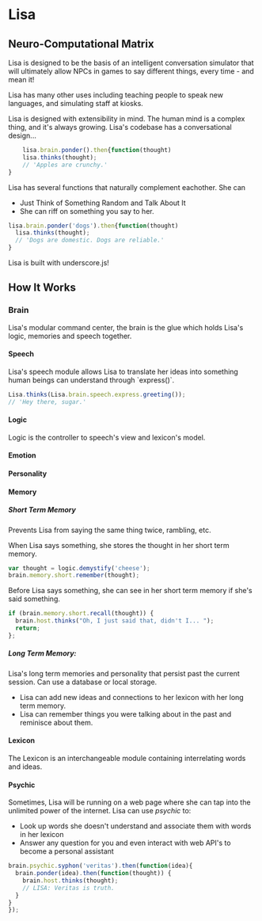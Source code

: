 <h1>Lisa</h1>
<h2>Neuro-Computational Matrix</h2>
<p>Lisa is designed to be the basis of an intelligent conversation simulator that will ultimately allow NPCs in games to say different things, every time - and mean it!</p>
<p>Lisa has many other uses including teaching people to speak new languages, and simulating staff at kiosks.</p>
<p>Lisa is designed with extensibility in mind. The human mind is a complex thing, and it's always growing. Lisa's codebase has a conversational design...</p>

```javascript
    lisa.brain.ponder().then{function(thought)
    lisa.thinks(thought);
    // 'Apples are crunchy.'
}
```

<p>
	Lisa has several functions that naturally complement eachother. She can
	<ul>
		<li>Just Think of Something Random and Talk About It</li>
		<li>She can riff on something you say to her.
		</li>
	</ul>
</p>

```javascript
lisa.brain.ponder('dogs').then{function(thought)
  lisa.thinks(thought);
  // 'Dogs are domestic. Dogs are reliable.'
}
```
<p>Lisa is built with underscore.js!</p>
<h2>How It Works</h2>
<h3>Brain</h3>
<p>Lisa's modular command center, the brain is the glue which holds Lisa's logic, memories and speech together.</p>
<h4>Speech</h4>
<p>
  Lisa's speech module allows Lisa to translate her ideas into something human beings can understand through `express()`.
</p>

```javascript
Lisa.thinks(Lisa.brain.speech.express.greeting());
// 'Hey there, sugar.'
```

<h4>Logic</h4>
<p>
  Logic is the controller to speech's view and lexicon's model.  
</p>
<h4>Emotion</h4>
<h4>Personality</h4>    
<h4>Memory</h4>    
<h5>Short Term Memory</h5>
<p>Prevents Lisa from saying the same thing twice, rambling, etc.</p>
<p>When Lisa says something, she stores the thought in her short term memory.</p>

```javascript
var thought = logic.demystify('cheese');
brain.memory.short.remember(thought);
```

<p>Before Lisa says something, she can see in her short term memory if she's said something.</p>


```javascript
if (brain.memory.short.recall(thought)) {
  brain.host.thinks("Oh, I just said that, didn't I... ");
  return;
};
```

<h5>Long Term Memory:</h5>
<p>Lisa's long term memories and personality that persist past the current session. Can use a database or local storage.</p>
<ul>
  <li>Lisa can add new ideas and connections to her lexicon with her long term memory.</li>
  <li>Lisa can remember things you were talking about in the past and reminisce about them.</li>
</ul>
<h4>Lexicon</h4>
<p>
  The Lexicon is an interchangeable module containing interrelating words and ideas. 
</p>

<h4>Psychic</h4>
<p>
  Sometimes, Lisa will be running on a web page where she can tap into the unlimited power of the internet. Lisa can use <i>psychic</i> to:
  <ul>
    <li>
      Look up words she doesn't understand and associate them with words in her lexicon
    </li>
    <li>
      Answer any question for you and even interact with web API's to become a personal assistant
    </li>
  </ul>
</p>

```javascript
brain.psychic.syphon('veritas').then(function(idea){
  brain.ponder(idea).then(function(thought)) {
    brain.host.thinks(thought);
    // LISA: Veritas is truth.
  }
}
});
```

